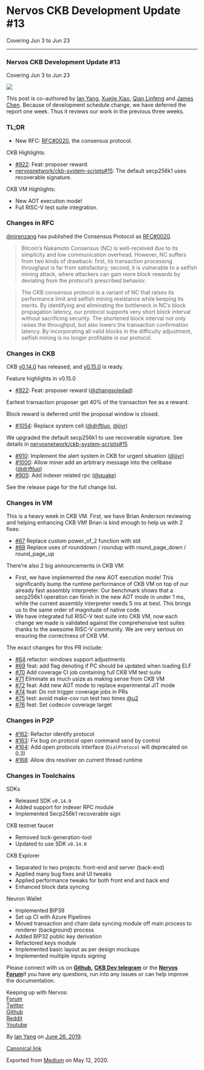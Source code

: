 # Nervos CKB Development Update \#13

Covering Jun 3 to Jun 23

------------------------------------------------------------------------

### Nervos CKB Development Update \#13

Covering Jun 3 to Jun 23

![](https://cdn-images-1.medium.com/max/1200/1*U9dBSVbE-LL-DzVc6iIP2Q.png)

This post is co-authored by [Ian Yang](https://medium.com/u/72022cac4c7c), [Xuejie Xiao](https://medium.com/u/6f2cfa203c38), [Qian Linfeng](https://github.com/thewawar) and [James Chen](https://medium.com/u/24192bbe4c92). Because of development schedule change, we have deferred the report one week. Thus it reviews our work in the previous three weeks.

### TL;DR

-   New RFC: [RFC\#0020](https://github.com/nervosnetwork/rfcs/pull/124), the consensus protocol.

CKB Highlights:

-   [\#922](https://github.com/nervosnetwork/ckb/pull/922): Feat: proposer reward.
-   [nervosnetwork/ckb-system-scripts\#15](https://github.com/nervosnetwork/ckb-system-scripts/pull/15): The default secp256k1 uses recoverable signature.

CKB VM Highlights:

-   New AOT execution mode!
-   Full RISC-V test suite integration.

### Changes in RFC

[@nirenzang](https://github.com/nirenzang) has published the Consensus Protocol as [RFC\#0020](https://github.com/nervosnetwork/rfcs/pull/124).

> Bitcoin’s Nakamoto Consensus (NC) is well-received due to its simplicity and low communication overhead. However, NC suffers from two kinds of drawback: first, its transaction processing throughput is far from satisfactory; second, it is vulnerable to a selfish mining attack, where attackers can gain more block rewards by deviating from the protocol’s prescribed behavior.

> The CKB consensus protocol is a variant of NC that raises its performance limit and selfish mining resistance while keeping its merits. By identifying and eliminating the bottleneck in NC’s block propagation latency, our protocol supports very short block interval without sacrificing security. The shortened block interval not only raises the throughput, but also lowers the transaction confirmation latency. By incorporating all valid blocks in the difficulty adjustment, selfish mining is no longer profitable in our protocol.

### Changes in CKB

CKB [v0.14.0](https://github.com/nervosnetwork/ckb/releases/tag/v0.14.0) has released, and [v0.15.0](https://github.com/nervosnetwork/ckb/pull/1091) is ready.

Feature highlights in v0.15.0

-   [\#922](https://github.com/nervosnetwork/ckb/pull/922): Feat: proposer reward ([@zhangsoledad](https://github.com/zhangsoledad))

Earliest transaction proposer get 40% of the transaction fee as a reward.

Block reward is deferred until the proposal window is closed.

-   [\#1054](https://github.com/nervosnetwork/ckb/pull/1054): Replace system cell ([@driftluo](https://github.com/driftluo), [@jjyr](https://github.com/jjyr))

We upgraded the default secp256k1 to use recoverable signature. See details in [nervosnetwork/ckb-system-scripts\#15](https://github.com/nervosnetwork/ckb-system-scripts/pull/15)

-   [\#910](https://github.com/nervosnetwork/ckb/pull/910): Implement the alert system in CKB for urgent situation ([@jjyr](https://github.com/jjyr))
-   [\#1000](https://github.com/nervosnetwork/ckb/pull/1000): Allow miner add an arbitrary message into the cellbase ([@driftluo](https://github.com/driftluo))
-   [\#905](https://github.com/nervosnetwork/ckb/pull/905): Add indexer related rpc ([@quake](https://github.com/quake))

See the release page for the full change list.

### Changes in VM

This is a heavy week in CKB VM. First, we have Brian Anderson reviewing and helping enhancing CKB VM! Brian is kind enough to help us with 2 fixes:

-   [\#67](https://github.com/nervosnetwork/ckb-vm/pull/67) Replace custom power\_of\_2 function with std
-   [\#68](https://github.com/nervosnetwork/ckb-vm/pull/68) Replace uses of rounddown / roundup with round\_page\_down / round\_page\_up

There’re also 2 big announcements in CKB VM:

-   First, we have implemented the new AOT execution mode! This significantly bump the runtime performance of CKB VM on top of our already fast assembly interpreter. Our benchmark shows that a secp256k1 operation can finish in the new AOT mode in under 1 ms, while the current assembly interpreter needs 5 ms at best. This brings us to the same order of magnitude of native code.
-   We have integrated full RISC-V test suite into CKB VM, now each change we made is validated against the comprehensive test suites thanks to the awesome RISC-V community. We are very serious on ensuring the correctness of CKB VM.

The exact changes for this PR include:

-   [\#64](https://github.com/nervosnetwork/ckb-vm/pull/64) refactor: windows support adjustments
-   [\#69](https://github.com/nervosnetwork/ckb-vm/pull/69) feat: add flag denoting if PC should be updated when loading ELF
-   [\#70](https://github.com/nervosnetwork/ckb-vm/pull/70) Add coverage CI job containing full CKB VM test suite
-   [\#71](https://github.com/nervosnetwork/ckb-vm/pull/71) Eliminate as much usize as making sense from CKB VM
-   [\#72](https://github.com/nervosnetwork/ckb-vm/pull/72) feat: Add new AOT mode to replace experimental JIT mode
-   [\#74](https://github.com/nervosnetwork/ckb-vm/pull/74) feat: Do not trigger coverage jobs in PRs
-   [\#75](https://github.com/nervosnetwork/ckb-vm/pull/75) test: avoid make-cov run test two times [@u2](https://github.com/u2)
-   [\#76](https://github.com/nervosnetwork/ckb-vm/pull/76) feat: Set codecov coverage target

### Changes in P2P

-   [\#162](https://github.com/nervosnetwork/p2p/pull/162): Refactor identify protocol
-   [\#163](https://github.com/nervosnetwork/p2p/pull/163): Fix bug on protocol open command send by control
-   [\#164](https://github.com/nervosnetwork/p2p/pull/164): Add open protocols interface (`DialProtocol` will deprecated on 0.3)
-   [\#168](https://github.com/nervosnetwork/p2p/pull/168): Allow dns resolver on current thread runtime

### Changes in Toolchains

SDKs

-   Released SDK `v0.14.0`
-   Added support for indexer RPC module
-   Implemented Secp256k1 recoverable sign

CKB testnet faucet

-   Removed lock-generation-tool
-   Updated to use SDK `v0.14.0`

CKB Explorer

-   Separated to two projects: front-end and server (back-end)
-   Applied many bug fixes and UI tweaks
-   Applied performance tweaks for both front end and back end
-   Enhanced block data syncing

Neuron Wallet

-   Implemented BIP39
-   Set up CI with Azure Pipelines
-   Moved transaction and chain data syncing module off main process to renderer (background) process
-   Added BIP32 public key derivation
-   Refactored keys module
-   Implemented basic layout as per design mockups
-   Implemented multiple inputs signing

Please connect with us on [**Github**](https://github.com/nervosnetwork/ckb)**,** [**CKB Dev telegram**](https://t.me/nervos_ckb_dev) or the [**Nervos Forum**](https://talk.nervos.org/)if you have any questions, run into any issues or can help improve the documentation.

Keeping up with Nervos:  
[Forum](https://talk.nervos.org)  
[Twitter](https://twitter.com/nervosnetwork)  
[Github](https://github.com/NervosNetwork)  
[Reddit](http://reddit.com/r/nervosnetwork)  
[Youtube](https://www.youtube.com/channel/UCONuJGdMzUY0Y6jrPBOzH7A)

By [Ian Yang](https://medium.com/@doitian) on [June 26, 2019](https://medium.com/p/a35985c9ea6d).

[Canonical link](https://medium.com/@doitian/nervos-ckb-development-update-13-a35985c9ea6d)

Exported from [Medium](https://medium.com) on May 12, 2020.
